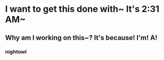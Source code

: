# I want to get this done with~ It's 2:31 AM~
## Why am I working on this~? It's because! I'm! A!
### nightowl
